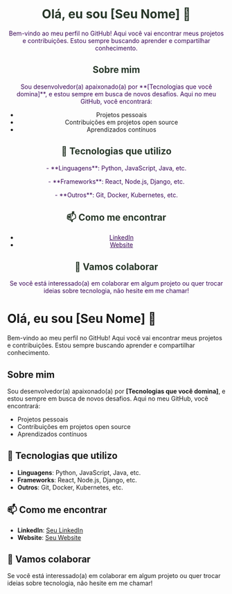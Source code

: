 <div align="center">

  <h1 style="color: #283729;">Olá, eu sou [Seu Nome] 👋</h1>
  
  <p style="color: #3a0758;">Bem-vindo ao meu perfil no GitHub! Aqui você vai encontrar meus projetos e contribuições. Estou sempre buscando aprender e compartilhar conhecimento.</p>
  
  <h2 style="color: #283729;">Sobre mim</h2>
  <p style="color: #3a0758;">Sou desenvolvedor(a) apaixonado(a) por **[Tecnologias que você domina]**, e estou sempre em busca de novos desafios. Aqui no meu GitHub, você encontrará:</p>
  
  <ul>
    <li>Projetos pessoais</li>
    <li>Contribuições em projetos open source</li>
    <li>Aprendizados contínuos</li>
  </ul>
  
  <h2 style="color: #283729;">🚀 Tecnologias que utilizo</h2>
  
  <p style="color: #3a0758;">- **Linguagens**: Python, JavaScript, Java, etc.</p>
  <p style="color: #3a0758;">- **Frameworks**: React, Node.js, Django, etc.</p>
  <p style="color: #3a0758;">- **Outros**: Git, Docker, Kubernetes, etc.</p>

  <h2 style="color: #283729;">📫 Como me encontrar</h2>

  <ul>
    <li><a href="https://www.linkedin.com" style="color: #3a0758;">LinkedIn</a></li>
    <li><a href="https://www.seusite.com" style="color: #3a0758;">Website</a></li>
  </ul>

  <h2 style="color: #283729;">🤝 Vamos colaborar</h2>

  <p style="color: #3a0758;">Se você está interessado(a) em colaborar em algum projeto ou quer trocar ideias sobre tecnologia, não hesite em me chamar!</p>

</div>

# Olá, eu sou [Seu Nome] 👋

Bem-vindo ao meu perfil no GitHub! Aqui você vai encontrar meus projetos e contribuições. Estou sempre buscando aprender e compartilhar conhecimento.

## Sobre mim

Sou desenvolvedor(a) apaixonado(a) por **[Tecnologias que você domina]**, e estou sempre em busca de novos desafios. Aqui no meu GitHub, você encontrará:

- Projetos pessoais
- Contribuições em projetos open source
- Aprendizados contínuos

## 🚀 Tecnologias que utilizo

- **Linguagens**: Python, JavaScript, Java, etc.
- **Frameworks**: React, Node.js, Django, etc.
- **Outros**: Git, Docker, Kubernetes, etc.

## 📫 Como me encontrar

- **LinkedIn**: [Seu LinkedIn](https://www.linkedin.com)
- **Website**: [Seu Website](https://www.seusite.com)

## 🤝 Vamos colaborar

Se você está interessado(a) em colaborar em algum projeto ou quer trocar ideias sobre tecnologia, não hesite em me chamar!
